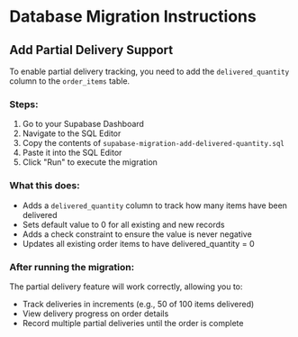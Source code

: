 # Database Migration Instructions

## Add Partial Delivery Support

To enable partial delivery tracking, you need to add the `delivered_quantity` column to the `order_items` table.

### Steps:

1. Go to your Supabase Dashboard
2. Navigate to the SQL Editor
3. Copy the contents of `supabase-migration-add-delivered-quantity.sql`
4. Paste it into the SQL Editor
5. Click "Run" to execute the migration

### What this does:

- Adds a `delivered_quantity` column to track how many items have been delivered
- Sets default value to 0 for all existing and new records
- Adds a check constraint to ensure the value is never negative
- Updates all existing order items to have delivered_quantity = 0

### After running the migration:

The partial delivery feature will work correctly, allowing you to:
- Track deliveries in increments (e.g., 50 of 100 items delivered)
- View delivery progress on order details
- Record multiple partial deliveries until the order is complete
